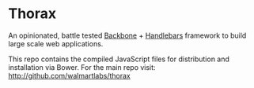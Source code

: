Thorax
======

An opinionated, battle tested [Backbone](http://backbonejs.org/) + [Handlebars](http://handlebarsjs.com/) framework to build large scale web applications.

This repo contains the compiled JavaScript files for distribution and installation via Bower. For the main repo visit:
http://github.com/walmartlabs/thorax
